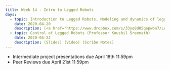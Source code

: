 ```yaml
---
title: Week 14 - Intro to Legged Robots
days:
  - topic: Introduction to Legged Robots, Modeling and dynamics of legged robots (Professor Koushil Sreenath)
    date: 2020-04-20
    description: (<a href="https://www.dropbox.com/s/33yq8d05qepwbn7/Legged%20Locomotion%20-%20Part%20I.pdf?dl=0">Slides</a>) (<a href="https://youtu.be/s6Rgn9JnpQ8">Video</a>) (Scribe Notes)
  - topic: Control of Legged Robots (Professor Koushil Sreenath)
    date: 2020-04-22
    description: (Slides) (Video) (Scribe Notes)
---
```


- Intermediate project presentations due April 18th 11:59pm 
- Peer Reviews due April 21st 11:59pm 